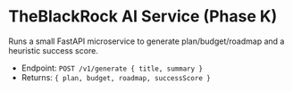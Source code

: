 # TheBlackRock AI Service (Phase K)
Runs a small FastAPI microservice to generate plan/budget/roadmap and a heuristic success score.
- Endpoint: `POST /v1/generate { title, summary }`
- Returns: `{ plan, budget, roadmap, successScore }`
